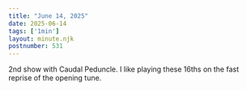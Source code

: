 ```yaml
---
title: "June 14, 2025"
date: 2025-06-14
tags: ['1min']
layout: minute.njk
postnumber: 531
---
```

2nd show with Caudal Peduncle. I like playing these 16ths on the fast reprise of the opening tune. 